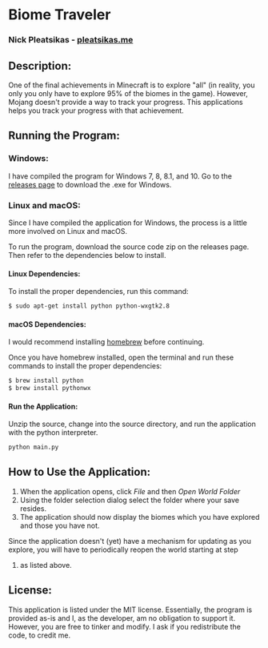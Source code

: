 # Biome Traveler
### Nick Pleatsikas - [pleatsikas.me](http://pleatsikas.me)

## Description:
One of the final achievements in Minecraft is to explore "all" (in reality, you only 
you only have to explore 95% of the biomes in the game). However, Mojang doesn't 
provide a way to track your progress. This applications helps you track your progress 
with that achievement.

## Running the Program:

### Windows:
I have compiled the program for Windows 7, 8, 8.1, and 10. Go to the [releases page](https://github.com/MrFlynn/Minecraft-Biome-Traveler/releases) to download the .exe for Windows.

### Linux and macOS:
Since I have compiled the application for Windows, the process is a little 
more involved on Linux and macOS.

To run the program, download the source code zip on the releases page. Then 
refer to the dependencies below to install.

#### Linux Dependencies:
To install the proper dependencies, run this command:
```bash
$ sudo apt-get install python python-wxgtk2.8
```

#### macOS Dependencies:
I would recommend installing [homebrew](http://brew.sh/) before continuing.

Once you have homebrew installed, open the terminal and run these commands 
to install the proper dependencies:
```bash
$ brew install python
$ brew install pythonwx
```

#### Run the Application:
Unzip the source, change into the source directory, and run the application with 
the python interpreter.
```bash
python main.py
```

## How to Use the Application:
1. When the application opens, click *File* and then *Open World Folder*
2. Using the folder selection dialog select the folder where your save resides.
3. The application should now display the biomes which you have explored and those you have 
not.

Since the application doesn't (yet) have a mechanism for updating as you 
explore, you will have to periodically reopen the world starting at step 
1. as listed above.

## License:
This application is listed under the MIT license. Essentially, the program is 
provided as-is and I, as the developer, am no obligation to support it. However, 
you are free to tinker and modify. I ask if you redistribute the code, to credit me.

